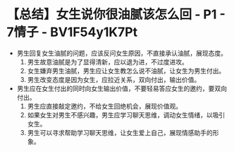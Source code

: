 # 【总结】女生说你很油腻该怎么回 - P1 - 7情子 - BV1F54y1K7Pt

-   男生回复女生油腻的问题，应该反问女生原因，不直接承认油腻，展现态度。
    1.  男生故意油腻是为了显得清新，应以退为进，不过度进攻。
    2.  女生嫌弃男生油腻，男生应让女生教怎么说不油腻，让女生为男生付出。
    3.  男生改变态度是因为女生，应拉近关系，双向付出，输出价值。
-   男生应在女生付出的同时向女生输出价值，不要轻易答应女生的邀约，要双向付出。
    1.  男生应直接敲定邀约，不给女生回绝机会，展现价值观。
    2.  如果女生对男生不感兴趣，男生应学习聊天思维，调动女生情绪，以吸引女生。
    3.  男生可以寻求帮助学习聊天思维，让女生爱上自己，展现情感助手的形象。